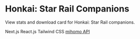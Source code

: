 # Honkai: Star Rail Companions

View stats and download card for Honkai: Star Rail companions.

Next.js
React.js
Tailwind CSS
[mihomo API](https://github.com/KT-Yeh/mihomo)